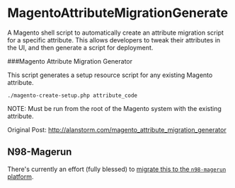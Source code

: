 MagentoAttributeMigrationGenerate
=================================

A Magento shell script to automatically create an attribute migration script for a specific attribute.  This allows developers to tweak their attributes in the UI, and then generate a script for deployment. 

###Magento Attribute Migration Generator

This script generates a setup resource script for any existing Magento attribute.

    ./magento-create-setup.php attribute_code
    
NOTE: Must be run from the root of the Magento system with the existing attribute.    

Original Post: http://alanstorm.com/magento_attribute_migration_generator

N98-Magerun
--------------------------------------------------
There's currently an effort (fully blessed) to <a href="https://github.com/netz98/n98-magerun/issues/137">migrate this to the `n98-magerun` platform</a>. 